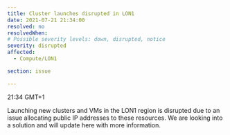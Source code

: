 ```yaml
---
title: Cluster launches disrupted in LON1
date: 2021-07-21 21:34:00
resolved: no
resolvedWhen:
# Possible severity levels: down, disrupted, notice
severity: disrupted
affected:
  - Compute/LON1

section: issue

---
```

21:34 GMT+1

Launching new clusters and VMs in the LON1 region is disrupted due to an issue allocating public IP addresses to these resources. We are looking into a solution and will update here with more information.
